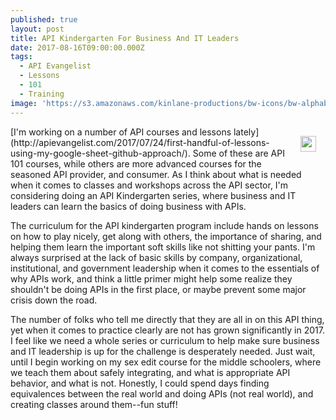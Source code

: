 ```yaml
---
published: true
layout: post
title: API Kindergarten For Business And IT Leaders
date: 2017-08-16T09:00:00.000Z
tags:
  - API Evangelist
  - Lessons
  - 101
  - Training
image: 'https://s3.amazonaws.com/kinlane-productions/bw-icons/bw-alphabet-apple.png'
---
```

<p><img src="https://s3.amazonaws.com/kinlane-productions/bw-icons/bw-alphabet-apple.png" align="right" width="25" style="padding: 15px" /></p>[I'm working on a number of API courses and lessons lately](http://apievangelist.com/2017/07/24/first-handful-of-lessons-using-my-google-sheet-github-approach/). Some of these are API 101 courses, while others are more advanced courses for the seasoned API provider, and consumer. As I think about what is needed when it comes to classes and workshops across the API sector, I'm considering doing an API Kindergarten series, where business and IT leaders can learn the basics of doing business with APIs.

The curriculum for the API kindergarten program include hands on lessons on how to play nicely, get along with others, the importance of sharing, and helping them learn the important soft skills like not shitting your pants. I'm always surprised at the lack of basic skills by company, organizational, institutional, and government leadership when it comes to the essentials of why APIs work, and think a little primer might help some realize they shouldn't be doing APIs in the first place, or maybe prevent some major crisis down the road.

The number of folks who tell me directly that they are all in on this API thing, yet when it comes to practice clearly are not has grown significantly in 2017. I feel like we need a whole series or curriculum to help make sure business and IT leadership is up for the challenge is desperately needed. Just wait, until I begin working on my sex edit course for the middle schoolers, where we teach them about safely integrating, and what is appropriate API behavior, and what is not. Honestly, I could spend days finding equivalences between the real world and doing APIs (not real world), and creating classes around them--fun stuff!
